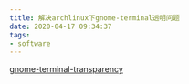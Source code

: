 ```yaml
---
title: 解决archlinux下gnome-terminal透明问题
date: 2020-04-17 09:34:37
tags:
- software
---
```


[gnome-terminal-transparency](https://aur.archlinux.org/packages/gnome-terminal-transparency/)
